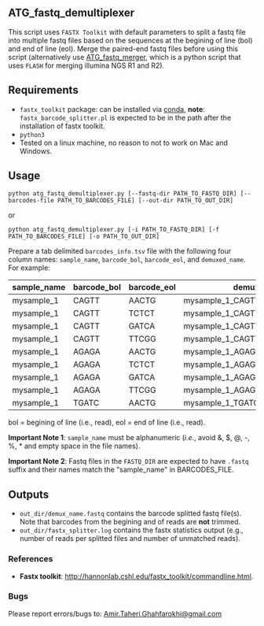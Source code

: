 ## ATG_fastq_demultiplexer

This script uses `FASTX Toolkit` with default parameters to split a fastq file into multiple fastq files based on the sequences at the begining of line (bol) and end of line (eol). Merge the paired-end fastq files before using this script (alternatively use [ATG_fastq_merger](https://github.com/Ghahfarokhi/ATG_fastq_merger), which is a python script that uses `FLASH` for merging illumina NGS R1 and R2). 


## Requirements
* `fastx_toolkit` package: can be installed via [conda](https://anaconda.org/bioconda/fastx_toolkit), **note**: `fastx_barcode_splitter.pl` is expected to be in the path after the installation of fastx toolkit.
* `python3`
* Tested on a linux machine, no reason to not to work on Mac and Windows.

## Usage 

`python atg_fastq_demultiplexer.py [--fastq-dir PATH_TO_FASTQ_DIR] [--barcodes-file PATH_TO_BARCODES_FILE] [--out-dir PATH_TO_OUT_DIR]`

or

`python atg_fastq_demultiplexer.py [-i PATH_TO_FASTQ_DIR] [-f PATH_TO_BARCODES_FILE] [-o PATH_TO_OUT_DIR]`

Prepare a tab delimited `barcodes_info.tsv` file with the following four column names: `sample_name`, `barcode_bol`, `barcode_eol`, and `demuxed_name`. For example:

| sample_name | barcode_bol | barcode_eol | demuxed_name |
| ----------- | ----------- | ----------- | ------------ |
| mysample_1  | CAGTT | AACTG | mysample_1_CAGTT_AACTG_TRT_x_Rep_1 |
| mysample_1  | CAGTT | TCTCT | mysample_1_CAGTT_TCTCT_TRT_x_Rep_2 |
| mysample_1  | CAGTT | GATCA | mysample_1_CAGTT_GATCA_TRT_x_Rep_3 |
| mysample_1  | CAGTT | TTCGG | mysample_1_CAGTT_TTCGG_TRT_y_Rep_1 |
| mysample_1  | AGAGA | AACTG | mysample_1_AGAGA_AACTG_TRT_y_Rep_2 |
| mysample_1  | AGAGA | TCTCT | mysample_1_AGAGA_TCTCT_TRT_y_Rep_3 |
| mysample_1  | AGAGA | GATCA | mysample_1_AGAGA_GATCA_TRT_z_Rep_1 |
| mysample_1  | AGAGA | TTCGG | mysample_1_AGAGA_TTCGG_TRT_z_Rep_2 |
| mysample_1  | TGATC | AACTG | mysample_1_TGATC_AACTG_TRT_z_Rep_3 |

bol = begining of line (i.e., read), eol = end of line (i.e., read). 

**Important Note 1**: `sample_name` must be alphanumeric (*i.e.*, avoid &, $, @, -, %, * and empty space in the file names).

**Important Note 2**: Fastq files in the `FASTQ_DIR` are expected to have `.fastq` suffix and their names match the "sample_name" in BARCODES_FILE.


## Outputs
* `out_dir/demux_name.fastq` contains the barcode splitted fastq file(s). Note that barcodes from the begining and of reads are **not** trimmed. 
* `out_dir/fastx_splitter.log` contains the fastx statistics output (e.g., number of reads per splitted files and number of unmatched reads). 

### References
* **Fastx toolkit**: http://hannonlab.cshl.edu/fastx_toolkit/commandline.html.
 
### Bugs
Please report errors/bugs to: Amir.Taheri.Ghahfarokhi@gmail.com

